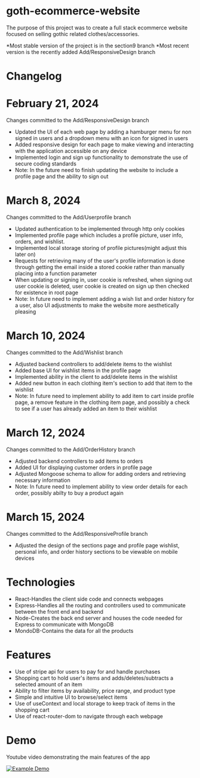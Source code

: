 # goth-ecommerce-website

The purpose of this project was to create a full stack ecommerce website focused on selling gothic related clothes/accessories.

*Most stable version of the project is in the section9 branch
*Most recent version is the recently added Add/ResponsiveDesign branch

# Changelog
# February 21, 2024
Changes committed to the Add/ResponsiveDesign branch
* Updated the UI of each web page by adding a hamburger menu for non signed in users and a dropdown menu with an icon for signed in users
* Added responsive design for each page to make viewing and interacting with the application accessible on any device
* Implemented login and sign up functionality to demonstrate the use of secure coding standards
* Note: In the future need to finish updating the website to include a profile page and the ability to sign out
# March 8, 2024
Changes committed to the Add/Userprofile branch
* Updated authentication to be implemented through http only cookies
* Implemented profile page which includes a profile picture, user info, orders, and wishlist.
* Implemented local storage storing of profile pictures(might adjust this later on)
* Requests for retrieving many of the user's profile information is done through getting the email inside a stored cookie rather than manually placing into a function parameter
* When updating or signing in, user cookie is refreshed, when signing out user cookie is deleted, user cookie is created on sign up then checked for existence in root page
* Note: In future need to implement adding a wish list and order history for a user, also UI adjustments to make the website more aesthetically pleasing
# March 10, 2024
Changes committed to the Add/Wishlist branch
* Adjusted backend controllers to add/delete items to the wishlist
* Added base UI for wishlist items in the profile page
* Implemented ability in the client to add/delete items in the wishlist
* Added new button in each clothing item's section to add that item to the wishlist
* Note: In future need to implement ability to add item to cart inside profile page, a remove feature in the clothing item page, and possibly a check to see if a user has already added an item to their wishlist
# March 12, 2024
Changes committed to the Add/OrderHistory branch
* Adjusted backend controllers to add items to orders
* Added UI for displaying customer orders in profile page
* Adjusted Mongoose schema to allow for adding orders and retrieving necessary information
* Note: In future need to implement ability to view order details for each order, possibly abilty to buy a product again
# March 15, 2024
Changes committed to the Add/ResponsiveProfile branch
* Adjusted the design of the sections page and profile page wishlist, personal info, and order history sections to be viewable on mobile devices
# Technologies
* React-Handles the client side code and connects webpages
* Express-Handles all the routing and controllers used to communicate between the front end and backend
* Node-Creates the back end server and houses the code needed for Express to communicate with MongoDB
* MondoDB-Contains the data for all the products

# Features
* Use of stripe api for users to pay for and handle purchases
* Shopping cart to hold user's items and adds/deletes/subtracts a selected amount of an item
* Ability to filter items by availability, price range, and product type
* Simple and intuitive UI to browse/select items
* Use of useContext and local storage to keep track of items in the shopping cart
* Use of react-router-dom to navigate through each webpage

# Demo
Youtube video demonstrating the main features of the app

[![Example Demo](https://img.youtube.com/vi/g4nGnEijp70/0.jpg)](https://www.youtube.com/watch?v=g4nGnEijp70)
